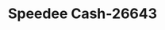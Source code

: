 ---
f_zip-code: 38751
f_state-code: MS
title: Speedee Cash-26643
f_phone: 662-887-1950
f_city-only: Indianola
f_address: 231 Highway 82 East Indianola
f_location-unique-id: '26643'
slug: speedee-cash-26643
updated-on: '2024-05-30T13:46:58.046Z'
created-on: '2024-05-30T13:36:59.803Z'
published-on: '2024-05-30T13:54:32.469Z'
f_city-state: cms/city/indianola-ms.md
f_company: cms/company/speedee-cash.md
f_state: cms/state/mississippi.md
layout: '[payday-loan].html'
tags: payday-loan
---